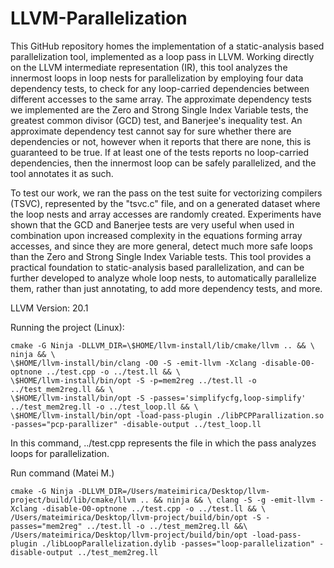 # LLVM-Parallelization

This GitHub repository homes the implementation of a static-analysis based parallelization tool, implemented as a loop pass in LLVM. 
Working directly on the LLVM intermediate representation (IR), this tool analyzes the innermost loops in loop nests for parallelization 
by employing four data dependency tests, to check for any loop-carried dependencies between different accesses to the same array. The approximate dependency tests we
implemented are the Zero and Strong Single Index Variable tests, the greatest common divisor (GCD) test, and Banerjee's inequality test.
An approximate dependency test cannot say for sure whether there are dependencies or not, however when it reports that there are none,
this is guaranteed to be true.
If at least one of the tests reports no loop-carried dependencies, then the innermost loop can be safely parallelized, and the tool 
annotates it as such. 

To test our work, we ran the pass on the test suite for vectorizing compilers (TSVC), represented by the "tsvc.c" file, 
and on a generated dataset where the loop nests and array accesses are randomly created. Experiments have shown that the GCD and Banerjee 
tests are very useful when used in combination upon increased complexity in the equations forming array accesses, and since they are more general,
detect much more safe loops than the Zero and Strong Single Index Variable tests. 
This tool provides a practical foundation to static-analysis based parallelization, and can be further developed to analyze whole
loop nests, to automatically parallelize them, rather than just annotating, to add more dependency tests, and more.

LLVM Version: 20.1

Running the project (Linux):
```
cmake -G Ninja -DLLVM_DIR=\$HOME/llvm-install/lib/cmake/llvm .. && \
ninja && \
\$HOME/llvm-install/bin/clang -O0 -S -emit-llvm -Xclang -disable-O0-optnone ../test.cpp -o ../test.ll && \
\$HOME/llvm-install/bin/opt -S -p=mem2reg ../test.ll -o ../test_mem2reg.ll && \
\$HOME/llvm-install/bin/opt -S -passes='simplifycfg,loop-simplify' ../test_mem2reg.ll -o ../test_loop.ll && \
\$HOME/llvm-install/bin/opt -load-pass-plugin ./libPCPParallization.so -passes="pcp-parallizer" -disable-output ../test_loop.ll
```
In this command, ../test.cpp represents the file in which the pass analyzes loops for parallelization.


Run command (Matei M.)

`cmake -G Ninja -DLLVM_DIR=/Users/mateimirica/Desktop/llvm-project/build/lib/cmake/llvm .. && ninja && \
clang -S -g -emit-llvm -Xclang -disable-O0-optnone ../test.cpp -o ../test.ll && \
/Users/mateimirica/Desktop/llvm-project/build/bin/opt -S -passes="mem2reg" ../test.ll -o ../test_mem2reg.ll &&\
/Users/mateimirica/Desktop/llvm-project/build/bin/opt -load-pass-plugin ./libLoopParallelization.dylib -passes="loop-parallelization" -disable-output ../test_mem2reg.ll`